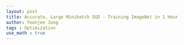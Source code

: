 ```yaml
---
layout: post
title: Accurate, Large Minibatch SGD - Training ImageNet in 1 Hour
author: Yeonjee Jung
tags : Optimization
use_math : true
---
```

